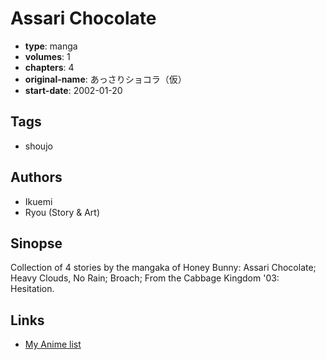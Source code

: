 # Assari Chocolate

-   **type**: manga
-   **volumes**: 1
-   **chapters**: 4
-   **original-name**: あっさりショコラ（仮）
-   **start-date**: 2002-01-20

## Tags

-   shoujo

## Authors

-   Ikuemi
-   Ryou (Story & Art)

## Sinopse

Collection of 4 stories by the mangaka of Honey Bunny: Assari Chocolate; Heavy Clouds, No Rain; Broach; From the Cabbage Kingdom '03: Hesitation.

## Links

-   [My Anime list](https://myanimelist.net/manga/4017/Assari_Chocolate)
